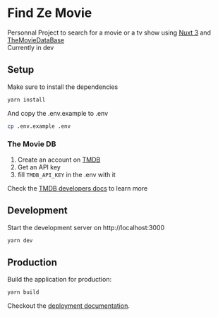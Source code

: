 # Find Ze Movie

Personnal Project to search for a movie or a tv show using [Nuxt 3](https://v3.nuxtjs.org/) and [TheMovieDataBase](https://www.themoviedb.org/)  
Currently in dev

## Setup

Make sure to install the dependencies

```bash
yarn install
```

And copy the .env.example to .env

```bash
cp .env.example .env
```
### The Movie DB

1. Create an account on [TMDB](https://www.themoviedb.org/signup)  
2. Get an API key 
3. fill `TMDB_API_KEY` in the .env with it

Check the [TMDB developers docs](https://developers.themoviedb.org/3/getting-started/introduction) to learn more

## Development

Start the development server on http://localhost:3000

```bash
yarn dev
```

## Production

Build the application for production:

```bash
yarn build
```

Checkout the [deployment documentation](https://v3.nuxtjs.org/docs/deployment).